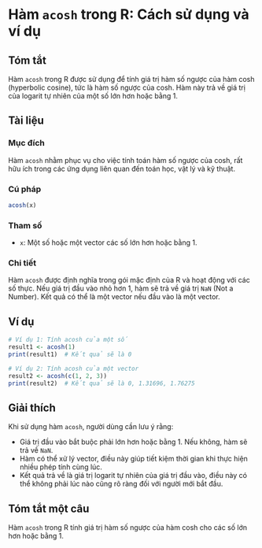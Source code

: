 <!--
Meta Description: # Hàm `acosh` trong R: Cách sử dụng và ví dụ ## Tóm tắt Hàm `acosh` trong R được sử dụng để tính giá trị hàm số ngược của hàm cosh (hyperbolic cosine)...
Meta Keywords: hàm, acosh, của, giá, trị
-->

# Hàm `acosh` trong R: Cách sử dụng và ví dụ

## Tóm tắt
Hàm `acosh` trong R được sử dụng để tính giá trị hàm số ngược của hàm cosh (hyperbolic cosine), tức là hàm số ngược của cosh. Hàm này trả về giá trị của logarit tự nhiên của một số lớn hơn hoặc bằng 1.

## Tài liệu
### Mục đích
Hàm `acosh` nhằm phục vụ cho việc tính toán hàm số ngược của cosh, rất hữu ích trong các ứng dụng liên quan đến toán học, vật lý và kỹ thuật.

### Cú pháp
```R
acosh(x)
```

### Tham số
- `x`: Một số hoặc một vector các số lớn hơn hoặc bằng 1.

### Chi tiết
Hàm `acosh` được định nghĩa trong gói mặc định của R và hoạt động với các số thực. Nếu giá trị đầu vào nhỏ hơn 1, hàm sẽ trả về giá trị `NaN` (Not a Number). Kết quả có thể là một vector nếu đầu vào là một vector.

## Ví dụ
```R
# Ví dụ 1: Tính acosh của một số
result1 <- acosh(1)
print(result1)  # Kết quả sẽ là 0

# Ví dụ 2: Tính acosh của một vector
result2 <- acosh(c(1, 2, 3))
print(result2)  # Kết quả sẽ là 0, 1.31696, 1.76275
```

## Giải thích
Khi sử dụng hàm `acosh`, người dùng cần lưu ý rằng:
- Giá trị đầu vào bắt buộc phải lớn hơn hoặc bằng 1. Nếu không, hàm sẽ trả về `NaN`.
- Hàm có thể xử lý vector, điều này giúp tiết kiệm thời gian khi thực hiện nhiều phép tính cùng lúc.
- Kết quả trả về là giá trị logarit tự nhiên của giá trị đầu vào, điều này có thể không phải lúc nào cũng rõ ràng đối với người mới bắt đầu.

## Tóm tắt một câu
Hàm `acosh` trong R tính giá trị hàm số ngược của hàm cosh cho các số lớn hơn hoặc bằng 1.